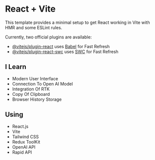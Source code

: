 # React + Vite

This template provides a minimal setup to get React working in Vite with HMR and some ESLint rules.

Currently, two official plugins are available:

- [@vitejs/plugin-react](https://github.com/vitejs/vite-plugin-react/blob/main/packages/plugin-react/README.md) uses [Babel](https://babeljs.io/) for Fast Refresh
- [@vitejs/plugin-react-swc](https://github.com/vitejs/vite-plugin-react-swc) uses [SWC](https://swc.rs/) for Fast Refresh

## I Learn
- Modern User Interface
- Connection To Open AI Model
- Integration Of RTK
- Copy Of Clipboard
- Browser History Storage


## Using
- React.js
- Vite
- Tailwind CSS
- Redux ToolKit
- OpenAI API
- Rapid API